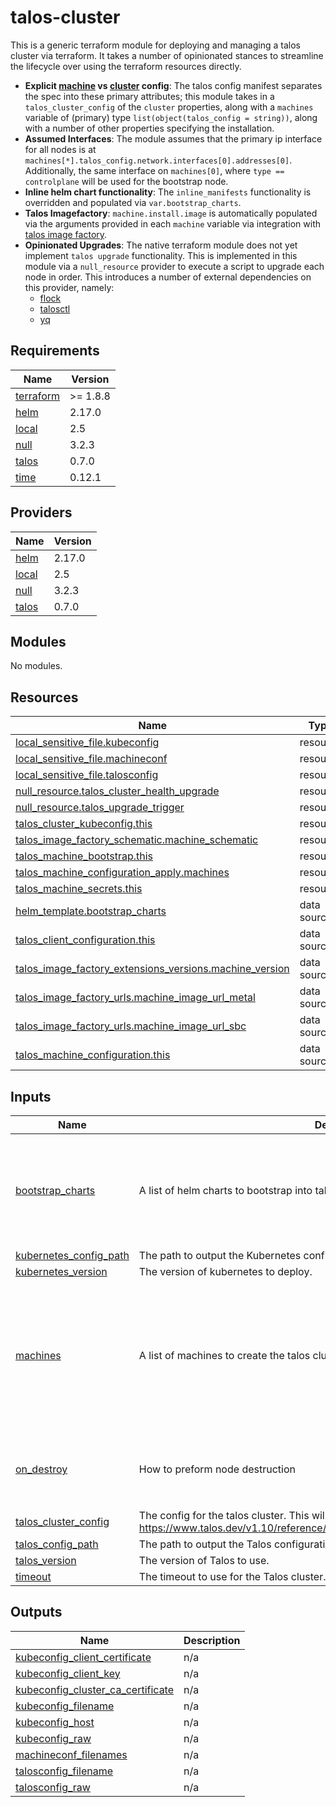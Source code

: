 # talos-cluster

This is a generic terraform module for deploying and managing a talos cluster via terraform.  It takes a number of opinionated stances to streamline the lifecycle over using the terraform resources directly.  

* **Explicit [machine](https://www.talos.dev/v1.10/reference/configuration/v1alpha1/config/#Config.machine) vs [cluster](https://www.talos.dev/v1.10/reference/configuration/v1alpha1/config/#Config.cluster) config**: The talos config manifest separates the spec into these primary attributes; this module takes in a `talos_cluster_config` of the `cluster` properties, along with a `machines` variable of (primary) type `list(object(talos_config = string))`, along with a number of other properties specifying the installation.
* **Assumed Interfaces**: The module assumes that the primary ip interface for all nodes is at `machines[*].talos_config.network.interfaces[0].addresses[0]`.  Additionally, the same interface on `machines[0]`, where `type == controlplane` will be used for the bootstrap node.
* **Inline helm chart functionality**:  The `inline_manifests` functionality is overridden and populated via `var.bootstrap_charts`.
* **Talos Imagefactory**: `machine.install.image` is automatically populated via the arguments provided in each `machine` variable via integration with [talos image factory](https://factory.talos.dev/).
* **Opinionated Upgrades**: The native terraform module does not yet implement `talos upgrade` functionality.  This is implemented in this module via a `null_resource` provider to execute a script to upgrade each node in order.  This introduces a number of external dependencies on this provider, namely:
  * [flock](https://www.man7.org/linux/man-pages/man2/flock.2.html)
  * [talosctl]()
  * [yq]()

<!-- BEGIN_TF_DOCS -->
## Requirements

| Name | Version |
|------|---------|
| <a name="requirement_terraform"></a> [terraform](#requirement\_terraform) | >= 1.8.8 |
| <a name="requirement_helm"></a> [helm](#requirement\_helm) | 2.17.0 |
| <a name="requirement_local"></a> [local](#requirement\_local) | 2.5 |
| <a name="requirement_null"></a> [null](#requirement\_null) | 3.2.3 |
| <a name="requirement_talos"></a> [talos](#requirement\_talos) | 0.7.0 |
| <a name="requirement_time"></a> [time](#requirement\_time) | 0.12.1 |

## Providers

| Name | Version |
|------|---------|
| <a name="provider_helm"></a> [helm](#provider\_helm) | 2.17.0 |
| <a name="provider_local"></a> [local](#provider\_local) | 2.5 |
| <a name="provider_null"></a> [null](#provider\_null) | 3.2.3 |
| <a name="provider_talos"></a> [talos](#provider\_talos) | 0.7.0 |

## Modules

No modules.

## Resources

| Name | Type |
|------|------|
| [local_sensitive_file.kubeconfig](https://registry.terraform.io/providers/hashicorp/local/2.5/docs/resources/sensitive_file) | resource |
| [local_sensitive_file.machineconf](https://registry.terraform.io/providers/hashicorp/local/2.5/docs/resources/sensitive_file) | resource |
| [local_sensitive_file.talosconfig](https://registry.terraform.io/providers/hashicorp/local/2.5/docs/resources/sensitive_file) | resource |
| [null_resource.talos_cluster_health_upgrade](https://registry.terraform.io/providers/hashicorp/null/3.2.3/docs/resources/resource) | resource |
| [null_resource.talos_upgrade_trigger](https://registry.terraform.io/providers/hashicorp/null/3.2.3/docs/resources/resource) | resource |
| [talos_cluster_kubeconfig.this](https://registry.terraform.io/providers/siderolabs/talos/0.7.0/docs/resources/cluster_kubeconfig) | resource |
| [talos_image_factory_schematic.machine_schematic](https://registry.terraform.io/providers/siderolabs/talos/0.7.0/docs/resources/image_factory_schematic) | resource |
| [talos_machine_bootstrap.this](https://registry.terraform.io/providers/siderolabs/talos/0.7.0/docs/resources/machine_bootstrap) | resource |
| [talos_machine_configuration_apply.machines](https://registry.terraform.io/providers/siderolabs/talos/0.7.0/docs/resources/machine_configuration_apply) | resource |
| [talos_machine_secrets.this](https://registry.terraform.io/providers/siderolabs/talos/0.7.0/docs/resources/machine_secrets) | resource |
| [helm_template.bootstrap_charts](https://registry.terraform.io/providers/hashicorp/helm/2.17.0/docs/data-sources/template) | data source |
| [talos_client_configuration.this](https://registry.terraform.io/providers/siderolabs/talos/0.7.0/docs/data-sources/client_configuration) | data source |
| [talos_image_factory_extensions_versions.machine_version](https://registry.terraform.io/providers/siderolabs/talos/0.7.0/docs/data-sources/image_factory_extensions_versions) | data source |
| [talos_image_factory_urls.machine_image_url_metal](https://registry.terraform.io/providers/siderolabs/talos/0.7.0/docs/data-sources/image_factory_urls) | data source |
| [talos_image_factory_urls.machine_image_url_sbc](https://registry.terraform.io/providers/siderolabs/talos/0.7.0/docs/data-sources/image_factory_urls) | data source |
| [talos_machine_configuration.this](https://registry.terraform.io/providers/siderolabs/talos/0.7.0/docs/data-sources/machine_configuration) | data source |

## Inputs

| Name | Description | Type | Default | Required |
|------|-------------|------|---------|:--------:|
| <a name="input_bootstrap_charts"></a> [bootstrap\_charts](#input\_bootstrap\_charts) | A list of helm charts to bootstrap into talos via inline\_manifests. | <pre>list(object({<br/>    repository = string<br/>    chart      = string<br/>    name       = string<br/>    version    = string<br/>    namespace  = string<br/>    values     = string<br/>  }))</pre> | `[]` | no |
| <a name="input_kubernetes_config_path"></a> [kubernetes\_config\_path](#input\_kubernetes\_config\_path) | The path to output the Kubernetes configuration file. | `string` | `"~/.kube"` | no |
| <a name="input_kubernetes_version"></a> [kubernetes\_version](#input\_kubernetes\_version) | The version of kubernetes to deploy. | `string` | n/a | yes |
| <a name="input_machines"></a> [machines](#input\_machines) | A list of machines to create the talos cluster from. | <pre>list(object({<br/>    talos_config      = string # https://www.talos.dev/v1.10/reference/configuration/v1alpha1/config/#Config.machine<br/>    extensions        = optional(list(string), [])<br/>    extra_kernel_args = optional(list(string), [])<br/>    secureboot        = optional(bool, false)<br/>    architecture      = optional(string, "amd64")<br/>    platform          = optional(string, "metal")<br/>    sbc               = optional(string, "")<br/>  }))</pre> | n/a | yes |
| <a name="input_on_destroy"></a> [on\_destroy](#input\_on\_destroy) | How to preform node destruction | <pre>object({<br/>    graceful = string<br/>    reboot   = string<br/>    reset    = string<br/>  })</pre> | <pre>{<br/>  "graceful": false,<br/>  "reboot": true,<br/>  "reset": true<br/>}</pre> | no |
| <a name="input_talos_cluster_config"></a> [talos\_cluster\_config](#input\_talos\_cluster\_config) | The config for the talos cluster.  This will be applied to each controlplane node. See: https://www.talos.dev/v1.10/reference/configuration/v1alpha1/config/#Config.cluster | `string` | n/a | yes |
| <a name="input_talos_config_path"></a> [talos\_config\_path](#input\_talos\_config\_path) | The path to output the Talos configuration file. | `string` | `"~/.talos"` | no |
| <a name="input_talos_version"></a> [talos\_version](#input\_talos\_version) | The version of Talos to use. | `string` | n/a | yes |
| <a name="input_timeout"></a> [timeout](#input\_timeout) | The timeout to use for the Talos cluster. | `string` | `"10m"` | no |

## Outputs

| Name | Description |
|------|-------------|
| <a name="output_kubeconfig_client_certificate"></a> [kubeconfig\_client\_certificate](#output\_kubeconfig\_client\_certificate) | n/a |
| <a name="output_kubeconfig_client_key"></a> [kubeconfig\_client\_key](#output\_kubeconfig\_client\_key) | n/a |
| <a name="output_kubeconfig_cluster_ca_certificate"></a> [kubeconfig\_cluster\_ca\_certificate](#output\_kubeconfig\_cluster\_ca\_certificate) | n/a |
| <a name="output_kubeconfig_filename"></a> [kubeconfig\_filename](#output\_kubeconfig\_filename) | n/a |
| <a name="output_kubeconfig_host"></a> [kubeconfig\_host](#output\_kubeconfig\_host) | n/a |
| <a name="output_kubeconfig_raw"></a> [kubeconfig\_raw](#output\_kubeconfig\_raw) | n/a |
| <a name="output_machineconf_filenames"></a> [machineconf\_filenames](#output\_machineconf\_filenames) | n/a |
| <a name="output_talosconfig_filename"></a> [talosconfig\_filename](#output\_talosconfig\_filename) | n/a |
| <a name="output_talosconfig_raw"></a> [talosconfig\_raw](#output\_talosconfig\_raw) | n/a |
<!-- END_TF_DOCS -->